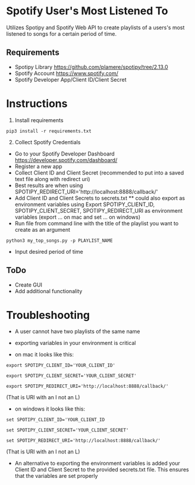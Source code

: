 # Spotify User's Most Listened To
Utilizes Spotipy and Spotify Web API to create playlists of a users's most listened to songs for a certain period of time.

## Requirements
* Spotipy Library https://github.com/plamere/spotipy/tree/2.13.0
* Spotify Account https://www.spotify.com/
* Spotify Developer App/Client ID/Client Secret

# Instructions
1) Install requirements

`pip3 install -r requirements.txt`

2) Collect Spotify Credentials
* Go to your Spotify Developer Dashboard https://developer.spotify.com/dashboard/
* Register a new app
* Collect Client ID and Client Secret (recommended to put into a saved text file along with redirect uri)
* Best results are when using SPOTIPY_REDIRECT_URI='http://localhost:8888/callback/'
* Add Client ID and Client Secrets to secrets.txt
  ** could also export as environment variables using Export SPOTIPY_CLIENT_ID, SPOTIPY_CLIENT_SECRET, SPOTIPY_REDIRECT_URI as environment variables (export ... on mac and set ... on windows)
* Run file from command line with the title of the playlist you want to create as an argument

`python3 my_top_songs.py -p PLAYLIST_NAME`
* Input desired period of time

## ToDo
* Create GUI
* Add additional functionality

# Troubleshooting
* A user cannot have two playlists of the same name
* exporting variables in your environment is critical

* on mac it looks like this:

`export SPOTIPY_CLIENT_ID='YOUR_CLIENT_ID'`

`export SPOTIPY_CLIENT_SECRET='YOUR_CLIENT_SECRET'`

`export SPOTIPY_REDIRECT_URI='http://localhost:8888/callback/'`

(That is URI with an I not an L)

* on windows it looks like this:

`set SPOTIPY_CLIENT_ID='YOUR_CLIENT_ID`

`set SPOTIPY_CLIENT_SECRET='YOUR_CLIENT_SECRET'`

`set SPOTIPY_REDIRECT_URI='http://localhost:8888/callback/'` 

(That is URI with an I not an L)

* An alternative to exporting the environment variables is added your Client ID and Client Secret to the provided secrets.txt file. This ensures that the variables are set properly
